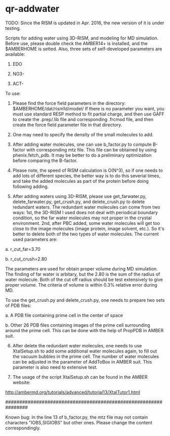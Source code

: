 # qr-addwater

TODO: Since the RISM is updated in Apr. 2016, the new version of it is under testing. 

Scripts for adding water using 3D-RISM, and modeling for MD simulation.
Before use, please double check the AMBER14+ is installed, and the $AMBERHOME is setted.
Also, three sets of self-developed parameters are available: 

1.  EDO

2.  NO3-

3.  ACT-


To use:

1. Please find the force field parameters in the directory: $AMBERHOME/dat/rism1d/model/
If there is no parameter you want, you must use standard RESP method to fit partial charge, 
and then use GAFF to create the .prep/.lib file and corresponding .frcmod file, 
and then create the force field parameter file in that directory.


2. One may need to specify the density of the small molecules to add.


3. After adding water molecules, one can use b_factor.py to compute B-factor with corresponding mtz file.
This file can be obtained by using phenix.fetch_pdb.
It may be better to do a preliminary optimization before comparing the B-factor.

4. Please note, the speed of RISM calculation is O(N^3), 
so if one needs to add lots of different species, the better way is to do this severial times, 
and take the added molecules as part of the protein before doing following adding. 

5. After adding waters using 3D-RISM, please use get_farwater.py, delete_farwater.py, get_crush.py, and delete_crush.py to delete redundant waters. The redundant water molecules can come from two ways: 1st, the 3D-RISM I used does not deal with periodical boundary condition, so the far water molecules may not proper in the crystal environment. 2nd, after PBC added, some water molecules will get too close to the image molecules (image protein, image solvent, etc.). So it's better to delete both of the two types of water molecules. The current used parameters are:

a. r_cut_far=3.70

b. r_cut_crush=2.80

The parameters are used for obtain proper volume during MD simulation. The finding of far water is arbitary, but the 2.80 is the sum of the radius of water molecule. Both of the cut off radius should be test extensively to give proper volume. The criteria of volume is within 0.3% relative error during MD. 

To use the get_crush.py and delete_crush.py, one needs to prepare two sets of PDB files:

a. A PDB file containing prime cell in the center of space

b. Other 26 PDB files containing images of the prime cell surrounding around the prime cell. This can be done with the help of PropPDB in AMBER suit.

6. After delete the redundant water molecules, one needs to use XtalSetup.sh to add some additional water molecules again, to fill out the vacuum bubbles in the prime cell. The number of water molecules can be adjusted in the parameter of AddToBox in AMBER suit. This parameter is also need to extensive test.

7. The usage of the script XtalSetup.sh can be found in the AMBER website:

http://ambermd.org/tutorials/advanced/tutorial13/XtalTutor1.html

################################################################

Known bug: In the line 13 of b_factor.py, the mtz file may not contain characters "IOBS,SIGIOBS" but other ones. 
Please change the content correspondingly.
